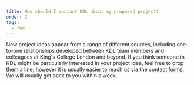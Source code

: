 ```yaml
---
title: How should I contact KDL about my proposed project?
order: 2
tags:
  - faq
---
```


New project ideas appear from a range of different sources, including one-to-one relationships developed between KDL team members and colleagues at King's College London and beyond. If you think someone in KDL might be particularly interested in your project idea, feel free to drop them a line; however it is usually easier to reach us via the [contact forms](/contact-us/). We will usually get back to you within a week.
